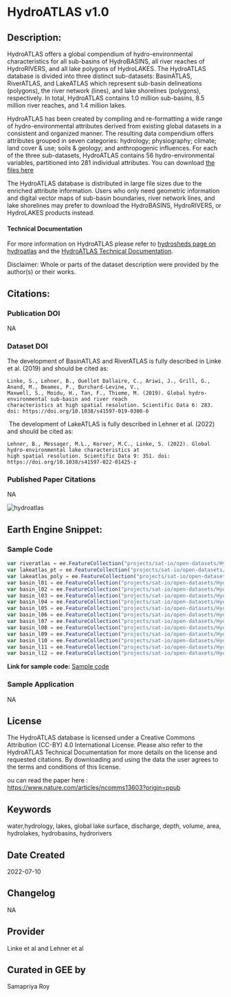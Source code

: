 
# HydroATLAS v1.0

## Description:

HydroATLAS offers a global compendium of hydro-environmental characteristics for all sub-basins of HydroBASINS, all river reaches of HydroRIVERS, and all lake polygons of HydroLAKES. The HydroATLAS database is divided into three distinct sub-datasets: BasinATLAS, RiverATLAS, and LakeATLAS which represent sub-basin delineations (polygons), the river network (lines), and lake shorelines (polygons), respectively. In total, HydroATLAS contains 1.0 million sub-basins, 8.5 million river reaches, and 1.4 million lakes.

HydroATLAS has been created by compiling and re-formatting a wide range of hydro-environmental attributes derived from existing global datasets in a consistent and organized manner. The resulting data compendium offers attributes grouped in seven categories: hydrology; physiography; climate; land cover & use; soils & geology; and anthropogenic influences. For each of the three sub-datasets, HydroATLAS contains 56 hydro-environmental variables, partitioned into 281 individual attributes. You can download [the files here](https://www.hydrosheds.org/hydroatlas)

The HydroATLAS database is distributed in large file sizes due to the enriched attribute information. Users who only need geometric information and digital vector maps of sub-basin boundaries, river network lines, and lake shorelines may prefer to download the HydroBASINS, HydroRIVERS, or HydroLAKES products instead.

#### Technical Documentation
For more information on HydroATLAS please refer to [hydrosheds page on hydroatlas](https://www.hydrosheds.org/hydroatlas) and the [HydroATLAS Technical Documentation](https://data.hydrosheds.org/file/technical-documentation/HydroATLAS_TechDoc_v10_1.pdf).

Disclaimer: Whole or parts of the dataset description were provided by the author(s) or their works.

## Citations:

### Publication DOI

NA

### Dataset DOI

The development of BasinATLAS and RiverATLAS is fully described in Linke et al. (2019) and should be cited as:

```
Linke, S., Lehner, B., Ouellet Dallaire, C., Ariwi, J., Grill, G., Anand, M., Beames, P., Burchard-Levine, V.,
Maxwell, S., Moidu, H., Tan, F., Thieme, M. (2019). Global hydro-environmental sub-basin and river reach
characteristics at high spatial resolution. Scientific Data 6: 283. doi: https://doi.org/10.1038/s41597-019-0300-6
```
‍
The development of LakeATLAS is fully described in Lehner et al. (2022) and should be cited as:

```
Lehner, B., Messager, M.L., Korver, M.C., Linke, S. (2022). Global hydro-environmental lake characteristics at
high spatial resolution. Scientific Data 9: 351. doi: https://doi.org/10.1038/s41597-022-01425-z
```

### Published Paper Citations

NA

![hydroatlas](https://user-images.githubusercontent.com/6677629/182036911-8391d91c-17b2-4446-b302-851cb5d562d9.gif)

## Earth Engine Snippet:

### Sample Code

```js
var riveratlas = ee.FeatureCollection("projects/sat-io/open-datasets/HydroAtlas/RiverAtlas_v10");
var lakeatlas_pt = ee.FeatureCollection("projects/sat-io/open-datasets/HydroAtlas/LakeAtlas/LakeAtlas_v10_point");
var lakeatlas_poly = ee.FeatureCollection("projects/sat-io/open-datasets/HydroAtlas/LakeAtlas/LakeAtlas_v10_polygon");
var basin_l01 = ee.FeatureCollection("projects/sat-io/open-datasets/HydroAtlas/BasinAtlas/BasinATLAS_v10_lev01");
var basin_l02 = ee.FeatureCollection("projects/sat-io/open-datasets/HydroAtlas/BasinAtlas/BasinATLAS_v10_lev02");
var basin_l03 = ee.FeatureCollection("projects/sat-io/open-datasets/HydroAtlas/BasinAtlas/BasinATLAS_v10_lev03");
var basin_l04 = ee.FeatureCollection("projects/sat-io/open-datasets/HydroAtlas/BasinAtlas/BasinATLAS_v10_lev04");
var basin_l05 = ee.FeatureCollection("projects/sat-io/open-datasets/HydroAtlas/BasinAtlas/BasinATLAS_v10_lev05");
var basin_l06 = ee.FeatureCollection("projects/sat-io/open-datasets/HydroAtlas/BasinAtlas/BasinATLAS_v10_lev06");
var basin_l07 = ee.FeatureCollection("projects/sat-io/open-datasets/HydroAtlas/BasinAtlas/BasinATLAS_v10_lev07");
var basin_l08 = ee.FeatureCollection("projects/sat-io/open-datasets/HydroAtlas/BasinAtlas/BasinATLAS_v10_lev08");
var basin_l09 = ee.FeatureCollection("projects/sat-io/open-datasets/HydroAtlas/BasinAtlas/BasinATLAS_v10_lev09");
var basin_l10 = ee.FeatureCollection("projects/sat-io/open-datasets/HydroAtlas/BasinAtlas/BasinATLAS_v10_lev10");
var basin_l11 = ee.FeatureCollection("projects/sat-io/open-datasets/HydroAtlas/BasinAtlas/BasinATLAS_v10_lev11");
var basin_l12 = ee.FeatureCollection("projects/sat-io/open-datasets/HydroAtlas/BasinAtlas/BasinATLAS_v10_lev12");
```
**Link for sample code:** [Sample code](https://code.earthengine.google.com/?scriptPath=users/sat-io/awesome-gee-catalog-examples:hydrology/HYDROATLAS)

### Sample Application

NA

## License

The HydroATLAS database is licensed under a Creative Commons Attribution (CC-BY) 4.0 International License. Please also refer to the HydroATLAS Technical Documentation for more details on the license and requested citations. By downloading and using the data the user agrees to the terms and conditions of this license.


ou can read the paper here : https://www.nature.com/articles/ncomms13603?origin=ppub
## Keywords

water,hydrology, lakes, global lake surface, discharge, depth, volume, area, hydrolakes, hydrobasins, hydrorivers

## Date Created

2022-07-10

## Changelog

NA

## Provider

Linke et al and Lehner et al

## Curated in GEE by
Samapriya Roy
